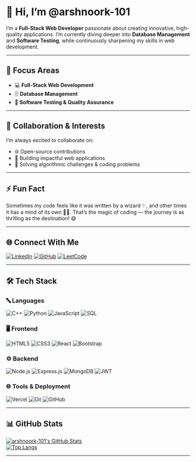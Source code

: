 # 👋 Hi, I’m @arshnoork-101

I’m a **Full-Stack Web Developer** passionate about creating innovative, high-quality applications. I’m currently diving deeper into **Database Management** and **Software Testing**, while continuously sharpening my skills in web development.  

---

## 🌟 Focus Areas
- 💻 **Full-Stack Web Development**  
- 🗄️ **Database Management**  
- 🧪 **Software Testing & Quality Assurance**

---

## 🤝 Collaboration & Interests
I’m always excited to collaborate on:  
- 🌐 Open-source contributions  
- 🚀 Building impactful web applications  
- 🧩 Solving algorithmic challenges & coding problems  

---

## ⚡ Fun Fact
Sometimes my code feels like it was written by a wizard ✨, and other times it has a mind of its own 🧙‍♀️. That’s the magic of coding — the journey is as thrilling as the destination! 😅

---

## 🌐 Connect With Me
[![LinkedIn](https://img.shields.io/badge/-LinkedIn-%230077B5?style=for-the-badge&logo=linkedin&logoColor=white)](https://www.linkedin.com/in/arshnoorkaurjuj/)   [![GitHub](https://img.shields.io/badge/GitHub-101010?style=for-the-badge&logo=github&logoColor=white)](https://github.com/arshnoork-101)   [![LeetCode](https://img.shields.io/badge/LeetCode-FFA116?style=for-the-badge&logo=leetcode&logoColor=white)](https://leetcode.com/arshnoork-101/)  

---

## 🛠 Tech Stack

### 🔤 Languages
![C++](https://img.shields.io/badge/C++-00599C?style=for-the-badge&logo=c%2B%2B&logoColor=white) 
![Python](https://img.shields.io/badge/Python-3776AB?style=for-the-badge&logo=python&logoColor=white) 
![JavaScript](https://img.shields.io/badge/JavaScript-F7DF1E?style=for-the-badge&logo=javascript&logoColor=black) 
![SQL](https://img.shields.io/badge/SQL-4479A1?style=for-the-badge&logo=mysql&logoColor=white) 

### 🖥 Frontend
![HTML5](https://img.shields.io/badge/HTML5-E34F26?style=for-the-badge&logo=html5&logoColor=white) 
![CSS3](https://img.shields.io/badge/CSS3-1572B6?style=for-the-badge&logo=css3&logoColor=white) 
![React](https://img.shields.io/badge/React-61DAFB?style=for-the-badge&logo=react&logoColor=black) 
![Bootstrap](https://img.shields.io/badge/Bootstrap-7952B3?style=for-the-badge&logo=bootstrap&logoColor=white) 

### ⚙ Backend
![Node.js](https://img.shields.io/badge/Node.js-339933?style=for-the-badge&logo=node.js&logoColor=white) 
![Express.js](https://img.shields.io/badge/Express.js-000000?style=for-the-badge&logo=express&logoColor=white) 
![MongoDB](https://img.shields.io/badge/MongoDB-47A248?style=for-the-badge&logo=mongodb&logoColor=white) 
![JWT](https://img.shields.io/badge/JWT-000000?style=for-the-badge&logo=json-web-tokens&logoColor=white) 

### 🌐 Tools & Deployment
![Vercel](https://img.shields.io/badge/Vercel-000000?style=for-the-badge&logo=vercel&logoColor=white) 
![Git](https://img.shields.io/badge/Git-F05032?style=for-the-badge&logo=git&logoColor=white) 
![GitHub](https://img.shields.io/badge/GitHub-121011?style=for-the-badge&logo=github&logoColor=white) 

---

## 📊 GitHub Stats

[![arshnoork-101's GitHub Stats](https://github-readme-stats.vercel.app/api?username=arshnoork-101&show_icons=true&theme=github_dark&hide_border=true)](https://github.com/arshnoork-101)  
[![Top Langs](https://github-readme-stats.vercel.app/api/top-langs/?username=arshnoork-101&layout=compact&theme=github_dark&hide_border=true)](https://github.com/arshnoork-101)

---


